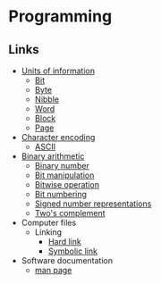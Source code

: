 # Programming

## Links

- [Units of information](https://en.wikipedia.org/wiki/Units_of_information)
  - [Bit](https://en.wikipedia.org/wiki/Bit)
  - [Byte](https://en.wikipedia.org/wiki/Byte)
  - [Nibble](https://en.wikipedia.org/wiki/Nibble)
  - [Word](https://en.wikipedia.org/wiki/Word_(computer_architecture))
  - [Block](https://en.wikipedia.org/wiki/Block_(data_storage))
  - [Page](https://en.wikipedia.org/wiki/Page_(computer_memory))
- [Character encoding](https://en.wikipedia.org/wiki/Character_encoding)
  - [ASCII](https://en.wikipedia.org/wiki/ASCII)
- [Binary arithmetic](https://en.wikipedia.org/wiki/Category:Binary_arithmetic)
  - [Binary number](https://en.wikipedia.org/wiki/Binary_number)
  - [Bit manipulation](https://en.wikipedia.org/wiki/Bit_manipulation)
  - [Bitwise operation](https://en.wikipedia.org/wiki/Bitwise_operation)
  - [Bit numbering](https://en.wikipedia.org/wiki/Bit_numbering)
  - [Signed number representations](https://en.wikipedia.org/wiki/Signed_number_representations)
  - [Two's complement](https://en.wikipedia.org/wiki/Two%27s_complement)
- Computer files
  - Linking
    - [Hard link](https://en.wikipedia.org/wiki/Hard_link)
    - [Symbolic link](https://en.wikipedia.org/wiki/Symbolic_link)
- Software documentation
  - [man page](https://en.wikipedia.org/wiki/Man_page)
